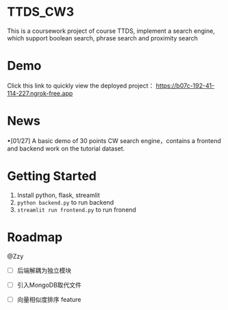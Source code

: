 # TTDS_CW3
This is a coursework project of course TTDS, implement a search engine, which support boolean search, phrase search and proximity search 

# Demo 
Click this link to quickly view the deployed project：
https://b07c-192-41-114-227.ngrok-free.app

# News
&bull;[01/27] A basic demo of 30 points CW search engine，contains a frontend and backend work on the tutorial dataset.

# Getting Started
1. Install python, flask, streamlit
2. ```python backend.py```
to run backend  
3. ```streamlit run frontend.py```
to run fronend

# Roadmap
@Zzy
- [ ] 后端解耦为独立模块
- [ ] 引入MongoDB取代文件
- [ ] 向量相似度排序 feature



